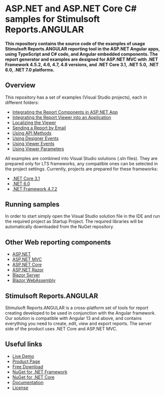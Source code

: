 # ASP.NET and ASP.NET Core C# samples for Stimulsoft Reports.ANGULAR

#### This repository contains the source code of the examples of usage Stimulsoft Reports.ANGULAR reporting tool in the ASP.NET Angular apps, using TypeScript and C# code, and Angular embedded components. The report generator and examples are designed for ASP.NET MVC with .NET Framework 4.5.2, 4.6, 4.7, 4.8 versions, and .NET Core 3.1, .NET 5.0, .NET 6.0, .NET 7.0 platforms.

## Overview
This repository has a set of examples (Visual Studio projects), each in different folders:
* [Integrating the Report Components in ASP.NET App](https://github.com/stimulsoft/Samples-Reports.WEB-for-ASP.NET-Angular/tree/master/NET%20Framework%204.7.2/Integrating%20the%20Report%20Components%20in%20ASP.NET%20App)
* [Integrating the Report Viewer into an Application](https://github.com/stimulsoft/Samples-Reports.WEB-for-ASP.NET-Angular/tree/master/NET%206.0/Integrating%20the%20Report%20Viewer%20into%20an%20Application)
* [Localizing the Viewer](https://github.com/stimulsoft/Samples-Reports.WEB-for-ASP.NET-Angular/tree/master/NET%206.0/Localizing%20the%20Viewer)
* [Sending a Report by Email](https://github.com/stimulsoft/Samples-Reports.WEB-for-ASP.NET-Angular/tree/master/NET%206.0/Sending%20a%20Report%20by%20Email)
* [Using API Methods](https://github.com/stimulsoft/Samples-Reports.WEB-for-ASP.NET-Angular/tree/master/NET%206.0/Using%20API%20Methods)
* [Using Designer Events](https://github.com/stimulsoft/Samples-Reports.WEB-for-ASP.NET-Angular/tree/master/NET%206.0/Using%20Designer%20Events)
* [Using Viewer Events](https://github.com/stimulsoft/Samples-Reports.WEB-for-ASP.NET-Angular/tree/master/NET%206.0/Using%20Viewer%20Events)
* [Using Viewer Parameters](https://github.com/stimulsoft/Samples-Reports.WEB-for-ASP.NET-Angular/tree/master/NET%206.0/Using%20Viewer%20Parameters)

All examples are combined into Visual Studio solutions (.sln files). They are prepared only for LTS frameworks, any compatible ones can be selected in the project settings. Currently, projects are prepared for these frameworks:

* [.NET Core 3.1](https://github.com/stimulsoft/Samples-Reports.WEB-for-ASP.NET-Angular/tree/master/NET%20Core%203.1)
* [.NET 6.0](https://github.com/stimulsoft/Samples-Reports.WEB-for-ASP.NET-Angular/tree/master/NET%206.0)
* [.NET Framework 4.7.2](https://github.com/stimulsoft/Samples-Reports.WEB-for-ASP.NET-Angular/tree/master/NET%20Framework%204.7.2)

## Running samples
In order to start simply open the Visual Studio solution file in the IDE and run the required project as Startup Project. The required libraries will be automatically downloaded from the NuGet repository.

## Other Web reporting components
* [ASP.NET](https://github.com/stimulsoft/Samples-Reports.WEB-for-ASP.NET)
* [ASP.NET MVC](https://github.com/stimulsoft/Samples-Reports.WEB-for-ASP.NET-MVC)
* [ASP.NET Core](https://github.com/stimulsoft/Samples-Reports.WEB-for-ASP.NET-Core)
* [ASP.NET Razor](https://github.com/stimulsoft/Samples-Reports.WEB-for-ASP.NET-Razor)
* [Blazor Server](https://github.com/stimulsoft/Samples-Reports.WEB-for-Blazor-Server)
* [Blazor WebAssembly](https://github.com/stimulsoft/Samples-Reports.WEB-for-Blazor-WebAssembly)

## Stimulsoft Reports.ANGULAR
Stimulsoft Reports.ANGULAR is a cross-platform set of tools for report creating developed to be used in conjunction with the Angular framework. Our solution is compatible with Angular 13 and above, and contains everything you need to create, edit, view and export reports. The server side of the product uses .NET Core and ASP.NET MVC.

## Useful links
* [Live Demo](http://demo.stimulsoft.com/#Net)
* [Product Page](https://www.stimulsoft.com/en/products/reports-angular)
* [Free Download](https://www.stimulsoft.com/en/downloads)
* [NuGet for .NET Framework](https://www.nuget.org/packages/Stimulsoft.Reports.Angular)
* [NuGet for .NET Core](https://www.nuget.org/packages/Stimulsoft.Reports.Angular.NetCore)
* [Documentation](https://www.stimulsoft.com/en/documentation/online/programming-manual/reports_web_angular.htm)
* [License](LICENSE.md)
